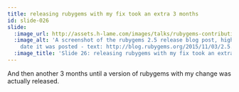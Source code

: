 ```yaml
---
title: releasing rubygems with my fix took an extra 3 months
id: slide-026
slide:
  :image_url: http://assets.h-lame.com/images/talks/rubygems-contribution/slides/026.png
  :image_alt: 'A screenshot of the rubygems 2.5 release blog post, highlighting the
    date it was posted - text: http://blog.rubygems.org/2015/11/03/2.5.0-released.html'
  :image_title: 'Slide 26: releasing rubygems with my fix took an extra 3 months'
---
```

And then another 3 months until a version of rubygems with my change was actually released.
